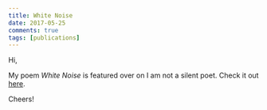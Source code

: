 ```yaml
---  
title: White Noise  
date: 2017-05-25 
comments: true  
tags: [publications]  
---  
```

Hi,  

My poem *White Noise* is featured over on I am not a silent poet. Check it out <a href="https://iamnotasilentpoet.wordpress.com/2017/05/24/white-noise-by-david-ralph-lewis/">here</a>.  

Cheers!  
